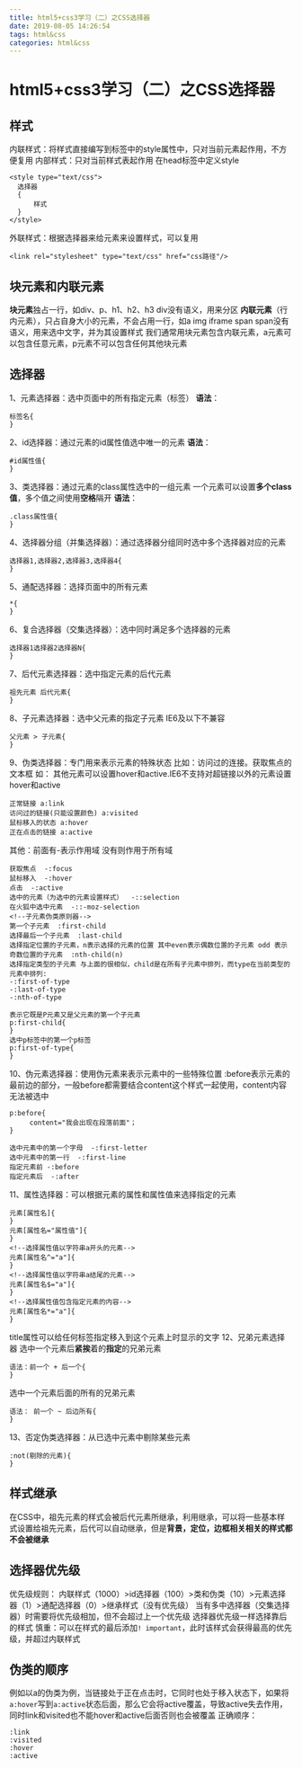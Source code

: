 ```yaml
---
title: html5+css3学习（二）之CSS选择器
date: 2019-08-05 14:26:54
tags: html&css
categories: html&css
---
```

# html5+css3学习（二）之CSS选择器
## 样式
内联样式：将样式直接编写到标签中的style属性中，只对当前元素起作用，不方便复用
内部样式：只对当前样式表起作用
在head标签中定义style

```
<style type="text/css">
  选择器
  {
      样式
  }
</style>
```

外联样式：根据选择器来给元素来设置样式，可以复用

```
<link rel="stylesheet" type="text/css" href="css路径"/>
```
## 块元素和内联元素
**块元素**独占一行，如div、p、h1、h2、h3
div没有语义，用来分区
**内联元素**（行内元素），只占自身大小的元素，不会占用一行，如a img iframe span
span没有语义，用来选中文字，并为其设置样式
我们通常用块元素包含内联元素，a元素可以包含任意元素，p元素不可以包含任何其他块元素
## 选择器
1、元素选择器：选中页面中的所有指定元素（标签）
**语法**：
```
标签名{
}
```
2、id选择器：通过元素的id属性值选中唯一的元素
**语法**：
```
#id属性值{
}
```
3、类选择器：通过元素的class属性选中的一组元素
一个元素可以设置**多个class值**，多个值之间使用**空格**隔开
**语法**：
```
.class属性值{
}
```
4、选择器分组（并集选择器）：通过选择器分组同时选中多个选择器对应的元素

```
选择器1,选择器2,选择器3,选择器4{
}
```
5、通配选择器：选择页面中的所有元素

```
*{
}
```
6、复合选择器（交集选择器）：选中同时满足多个选择器的元素

```
选择器1选择器2选择器N{
}
```
7、后代元素选择器：选中指定元素的后代元素

```
祖先元素 后代元素{
}
```
8、子元素选择器：选中父元素的指定子元素
IE6及以下不兼容
```
父元素 > 子元素{
}
```
9、伪类选择器：专门用来表示元素的特殊状态
比如：访问过的连接。获取焦点的文本框
如：
其他元素可以设置hover和active.IE6不支持对超链接以外的元素设置hover和active

```
正常链接 a:link
访问过的链接(只能设置颜色) a:visited
鼠标移入的状态 a:hover
正在点击的链接 a:active
```
其他：前面有-表示作用域 没有则作用于所有域
```
获取焦点  -:focus
鼠标移入  -:hover
点击  -:active
选中的元素（为选中的元素设置样式）  -::selection
在火狐中选中元素  -::-moz-selection
<!--子元素伪类原则器-->
第一个子元素  :first-child
选择最后一个子元素  :last-child
选择指定位置的子元素，n表示选择的元素的位置 其中even表示偶数位置的子元素 odd 表示奇数位置的子元素  :nth-child(n)
选择指定类型的子元素 与上面的很相似，child是在所有子元素中排列，而type在当前类型的元素中排列:
-:first-of-type
-:last-of-type
-:nth-of-type
```

```
表示它既是P元素又是父元素的第一个子元素
p:first-child{
}
选中p标签中的第一个p标签
p:first-of-type{
}
```

10、伪元素选择器：使用伪元素来表示元素中的一些特殊位置
:before表示元素的最前边的部分，一般before都需要结合content这个样式一起使用，content内容无法被选中

```
p:before{
     content="我会出现在段落前面"；
}
```

```
选中元素中的第一个字母  -:first-letter
选中元素中的第一行  -:first-line
指定元素前 -:before
指定元素后  -:after
```
11、属性选择器：可以根据元素的属性和属性值来选择指定的元素

```
元素[属性名]{
}
元素[属性名="属性值"]{
}
<!--选择属性值以字符串a开头的元素-->
元素[属性名^="a"]{
}
<!--选择属性值以字符串a结尾的元素-->
元素[属性名$="a"]{
}
<!--选择属性值包含指定元素的内容-->
元素[属性名*="a"]{
}
```

title属性可以给任何标签指定移入到这个元素上时显示的文字
12、兄弟元素选择器
选中一个元素后**紧挨**着的**指定**的兄弟元素
```
语法：前一个 + 后一个{
}
```
选中一个元素后面的所有的兄弟元素

```
语法： 前一个 ~ 后边所有{
}
```
13、否定伪类选择器：从已选中元素中剔除某些元素

```
:not(剔除的元素){
}
```
## 样式继承
在CSS中，祖先元素的样式会被后代元素所继承，利用继承，可以将一些基本样式设置给祖先元素，后代可以自动继承，但是**背景，定位，边框相关相关的样式都不会被继承**
## 选择器优先级
优先级规则：
内联样式（1000）>id选择器（100）>类和伪类（10）>元素选择器（1）>通配选择器（0）>继承样式（没有优先级）
当有多中选择器（交集选择器）时需要将优先级相加，但不会超过上一个优先级
选择器优先级一样选择靠后的样式
慎重：可以在样式的最后添加`! important`，此时该样式会获得最高的优先级，并超过内联样式
## 伪类的顺序
例如以a的伪类为例，当链接处于正在点击时，它同时也处于移入状态下，如果将`a:hover`写到`a:active`状态后面，那么它会将active覆盖，导致active失去作用，同时link和visited也不能hover和active后面否则也会被覆盖
正确顺序：

```
:link
:visited
:hover
:active
```
